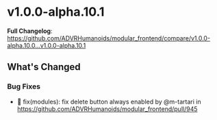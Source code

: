 # v1.0.0-alpha.10.1
**Full Changelog**: https://github.com/ADVRHumanoids/modular_frontend/compare/v1.0.0-alpha.10.0...v1.0.0-alpha.10.1
## What's Changed
### Bug Fixes
* 🐛 fix(modules): fix delete button always enabled by @m-tartari in https://github.com/ADVRHumanoids/modular_frontend/pull/945
